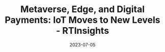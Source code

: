 ---
category:
- .nan
date: 2023-07-05
keyword_suggestion: ubuntu install docker
post_inspiration: https://www.rtinsights.com/metaverse-edge-and-digital-payments-iot-moves-to-new-levels/
silot_terms: digital automation
title: 'Metaverse, Edge, and <b>Digital</b> Payments: IoT Moves to New Levels - RTInsights'
---